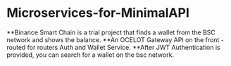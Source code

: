 # Microservices-for-MinimalAPI
**Binance Smart Chain is a trial project that finds a wallet from the BSC network and shows the balance.
**An OCELOT Gateway API on the front - routed for routers Auth and Wallet Service.
**After JWT Authentication is provided, you can search for a wallet on the bsc network.
